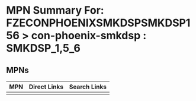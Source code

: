 



# MPN Summary For: FZECONPHOENIXSMKDSPSMKDSP156 > con-phoenix-smkdsp : SMKDSP_1,5_6

## MPNs
  

|MPN|Direct Links|Search Links|
| :--- | :--- | :--- |
||||
